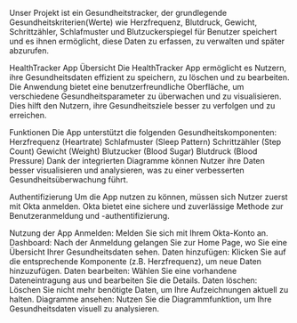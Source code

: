 Unser Projekt ist ein Gesundheitstracker, der grundlegende Gesundheitskriterien(Werte) 
wie Herzfrequenz, Blutdruck, Gewicht, Schrittzähler, Schlafmuster und Blutzuckerspiegel 
für Benutzer speichert und es ihnen ermöglicht, diese Daten zu erfassen, zu verwalten und später abzurufen.


HealthTracker App
Übersicht
Die HealthTracker App ermöglicht es Nutzern, ihre Gesundheitsdaten effizient zu speichern, zu löschen und zu bearbeiten. Die Anwendung bietet eine benutzerfreundliche Oberfläche, um verschiedene Gesundheitsparameter zu überwachen und zu visualisieren. Dies hilft den Nutzern, ihre Gesundheitsziele besser zu verfolgen und zu erreichen.

Funktionen
Die App unterstützt die folgenden Gesundheitskomponenten:
Herzfrequenz (Heartrate)
Schlafmuster (Sleep Pattern)
Schrittzähler (Step Count)
Gewicht (Weight)
Blutzucker (Blood Sugar)
Blutdruck (Blood Pressure)
Dank der integrierten Diagramme können Nutzer ihre Daten besser visualisieren und analysieren, was zu einer verbesserten Gesundheitsüberwachung führt.

Authentifizierung
Um die App nutzen zu können, müssen sich Nutzer zuerst mit Okta anmelden. Okta bietet eine sichere und zuverlässige Methode zur Benutzeranmeldung und -authentifizierung.

Nutzung der App
Anmelden: Melden Sie sich mit Ihrem Okta-Konto an.
Dashboard: Nach der Anmeldung gelangen Sie zur Home Page, wo Sie eine Übersicht Ihrer Gesundheitsdaten sehen.
Daten hinzufügen: Klicken Sie auf die entsprechende Komponente (z.B. Herzfrequenz), um neue Daten hinzuzufügen.
Daten bearbeiten: Wählen Sie eine vorhandene Dateneintragung aus und bearbeiten Sie die Details.
Daten löschen: Löschen Sie nicht mehr benötigte Daten, um Ihre Aufzeichnungen aktuell zu halten.
Diagramme ansehen: Nutzen Sie die Diagrammfunktion, um Ihre Gesundheitsdaten visuell zu analysieren.


